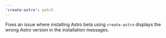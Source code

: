 ```yaml
---
'create-astro': patch
---
```


Fixes an issue where installing Astro beta using `create-astro` displays the wrong Astro version in the installation messages.
